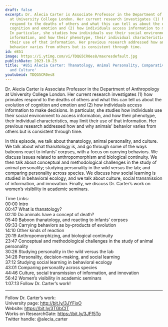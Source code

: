 ```yaml
---
draft: false
excerpt: Dr. Alecia Carter is Associate Professor in the Department of Anthropology
  at University College London. Her current research investigates (1) how primates
  respond to the deaths of others and what this can tell us about the evolution of
  cognition and emotion and (2) how individuals access information to make decisions.
  In particular, she studies how individuals use their social environment to access
  information, and how their phenotype, their individual characteristics, may limit
  their use of that information. Her previous research addressed how and why animals'
  behavior varies from others but is consistent through time.
id: e851
image: https://i.ytimg.com/vi/TDQG5CR0es8/maxresdefault.jpg
publishDate: 2023-10-23
title: '#851 Alecia Carter: Thanatology, Animal Personality, Comparative Psychology,
  and Culture'
youtubeid: TDQG5CR0es8
---
```

Dr. Alecia Carter is Associate Professor in the Department of Anthropology at University College London. Her current research investigates (1) how primates respond to the deaths of others and what this can tell us about the evolution of cognition and emotion and (2) how individuals access information to make decisions. In particular, she studies how individuals use their social environment to access information, and how their phenotype, their individual characteristics, may limit their use of that information. Her previous research addressed how and why animals' behavior varies from others but is consistent through time.

In this episode, we talk about thanatology, animal personality, and culture. We talk about what thanatology is, and go through some of the ways baboons react to infants’ corpses, with a focus on carrying behaviors. We discuss issues related to anthropomorphism and biological continuity. We then talk about conceptual and methodological challenges in the study of animal personality; studying personality in the wild versus the lab; and comparing personality across species. We discuss how social learning is studied in behavioral ecology, and we talk about culture, social transmission of information, and innovation. Finally, we discuss Dr. Carter’s work on women’s visibility in academic seminars.

Time Links:  
00:00 Intro  
00:47  What is thanatology?  
02:10  Do animals have a concept of death?  
05:40  Baboon thanatology, and reacting to infants’ corpses  
09:33  Carrying behaviors as by-products of evolution  
14:10  Other kinds of reaction  
20:19  Anthropomorphizing, and biological continuity  
23:47  Conceptual and methodological challenges in the study of animal personality  
30:26  Studying personality in the wild versus the lab  
34:28  Personality, decision-making, and social learning  
37:12  Studying social learning in behavioral ecology  
43:01  Comparing personality across species  
44:46  Culture, social transmission of information, and innovation  
56:42  Women’s visibility in academic seminars  
1:07:13  Follow Dr. Carter’s work!

---

Follow Dr. Carter’s work:  
University page: http://bit.ly/3JYFixO  
Website: https://bit.ly/3TGbCIT  
Works on ResearchGate: https://bit.ly/3JFf5To  
Twitter handle: @alecia_carter
